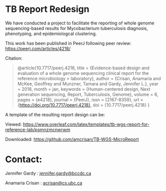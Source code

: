 # TB Report Redesign

We have conducted a project to facilitate the reporting of whole genome sequencing-based results for Mycobacterium tuberculosis diagnosis, phenotyping, and epidemiologcal clustering.

This work has been published in PeerJ following peer review:
https://peerj.com/articles/4218/

Citation:
> @article{10.7717/peerj.4218,
> title = {Evidence-based design and evaluation of a whole genome sequencing clinical report for the reference microbiology > laboratory},
> author = {Crisan, Anamaria and McKee, Geoffrey and Munzner, Tamara and Gardy, Jennifer L.},
> year = 2018,
> month = jan,
> keywords = {Human-centered design, Next generation sequencing, Report, Tuberculosis, Genome},
> volume = 6,
> pages = {e4218},
> journal = {PeerJ},
> issn = {2167-8359},
> url = {https://doi.org/10.7717/peerj.4218},
> doi = {10.7717/peerj.4218}
>}

A template of the resulting report design can be:

Viewed: https://www.overleaf.com/latex/templates/tb-wgs-report-for-reference-lab/psmnzmcnwrwm

Downloaded: https://github.com/amcrisan/TB-WGS-MicroReport

# Contact:

Jennifer Gardy : jennifer.gardy@bccdc.ca 

Anamaria Crisan : acrisan@cs.ubc.ca
